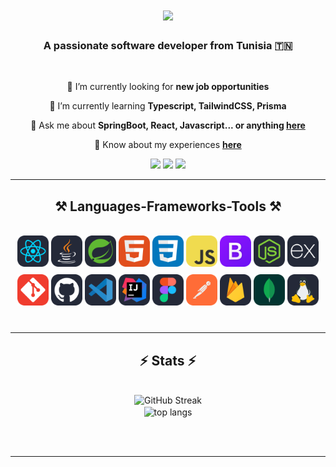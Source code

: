 <h1 align="center">
    <img src="https://readme-typing-svg.herokuapp.com/?font=Righteous&size=35&center=true&vCenter=true&width=500&height=70&duration=4000&lines=Hi+There!+👋;+I'm+Oussama+Njahi!;" />
</h1>

<h3 align="center">A passionate software developer from Tunisia 🇹🇳</h3>

<br/>

<div align="center">
 
 🔭 I’m currently looking for **new job opportunities**
 
 🌱 I’m currently learning **Typescript, TailwindCSS, Prisma**

💬 Ask me about **SpringBoot, React, Javascript... or anything [here](https://njahi-oussama.vercel.app)**

📄 Know about my experiences **[here](https://njahi-oussama.vercel.app/Resume.pdf)**


 </div>
 
<div align="center"> 
  <a href="mailto:njahioussama75@gmail.com"><img src="https://img.shields.io/badge/Gmail-333333?style=for-the-badge&logo=gmail&logoColor=red"/></a>
  <a href="https://www.linkedin.com/in/oussama-njahi/" target="_blank"><img src="https://img.shields.io/badge/LinkedIn-0077B5?style=for-the-badge&logo=linkedin&logoColor=white" target="_blank"/></a>
  <a href="https://njahi-oussama.vercel.app" target="_blank"><img src="https://img.shields.io/badge/Portfolio-FF5722?style=for-the-badge&logo=todoist&logoColor=white" target="_blank" /></a>
</div>

 <hr/>
 
<h2 align="center">⚒️ Languages-Frameworks-Tools ⚒️</h2>
<br/>
<div align="center" style="line-height: 35px;">
    <img src="./icons/React-Dark.svg" alt="React icon" width="50" height="50">
    <img src="./icons/Java-Dark.svg" alt="Java icon" width="50" height="50">
    <img src="./icons/Spring-Dark.svg" alt="Spring icon" width="50" height="50">
    <img src="./icons/HTML.svg" alt="HTML icon" width="50" height="50">
    <img src="./icons/CSS.svg" alt="CSS icon" width="50" height="50">
    <img src="./icons/JavaScript.svg" alt="JavaSript icon" width="50" height="50">
    <img src="./icons/Bootstrap.svg" alt="Bootstrap icon" width="50" height="50">
    <img src="./icons/NodeJS-Dark.svg" alt="NodeJS icon" width="50" height="50">
    <img src="./icons/ExpressJS-Dark.svg" alt="ExpressJS icon" width="50" height="50">
    <br/>
    <img src="./icons/Git.svg" alt="Git icon" width="50" height="50">
    <img src="./icons/Github-Dark.svg" alt="Github icon" width="50" height="50">
    <img src="./icons/VSCode-Dark.svg" alt="VSCode icon" width="50" height="50">
    <img src="./icons/Idea-Dark.svg" alt="Idea icon" width="50" height="50">
    <img src="./icons/Figma-Dark.svg" alt="Figma icon" width="50" height="50">
    <img src="./icons/Postman.svg" alt="Postman icon" width="50" height="50">
    <img src="./icons/Firebase-Dark.svg" alt="Firebase icon" width="50" height="50">
    <img src="./icons/MongoDB.svg" alt="MongoDB icon" width="50" height="50">
    <img src="./icons/Linux-Dark.svg" alt="Linux icon" width="50" height="50">
    <br>
</div>


<br/>
<hr/>

<h2 align="center">⚡ Stats ⚡</h2>
<br>
<div align=center>
  <img width=390 src="https://github-readme-streak-stats-mocha-eight.vercel.app?user=Njahi98&theme=react&border_radius=10" alt="GitHub Streak" />
  <br/>
  <img width=325 align="center" src="https://github-readme-stats.vercel.app/api/top-langs/?username=Njahi98&langs_count=8&layout=compact&theme=react&border_radius=10&size_weight=0.5&count_weight=0.5&exclude_repo=github-readme-stats" alt="top langs" />
</div>

<br/><br/>

<hr/>

